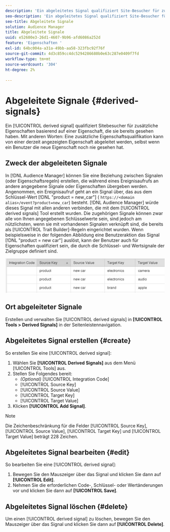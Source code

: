 ```yaml
---
description: 'Ein abgeleitetes Signal qualifiziert Site-Besucher für zusätzliche Eigenschaften basierend auf einer Eigenschaft, die sie bereits gesehen haben. Mit anderen Worten: Eine zusätzliche Eigenschaftsqualifikation kann von einer derzeit angezeigten Eigenschaft abgeleitet werden, selbst wenn ein Benutzer die neue Eigenschaft noch nie gesehen hat.'
seo-description: 'Ein abgeleitetes Signal qualifiziert Site-Besucher für zusätzliche Eigenschaften basierend auf einer Eigenschaft, die sie bereits gesehen haben. Mit anderen Worten: Eine zusätzliche Eigenschaftsqualifikation kann von einer derzeit angezeigten Eigenschaft abgeleitet werden, selbst wenn ein Benutzer die neue Eigenschaft noch nie gesehen hat.'
seo-title: Abgeleitete Signale
solution: Audience Manager
title: Abgeleitete Signale
uuid: e52600e3-26d1-4607-9b96-afd6086a252d
feature: 'Eigenschaften '
exl-id: 64bc004a-a31a-49bb-aa58-323fbc92f76f
source-git-commit: 4d3c859cc4dc5294286680b0e63c287e0409f7fd
workflow-type: tm+mt
source-wordcount: '304'
ht-degree: 2%

---
```


# Abgeleitete Signale {#derived-signals}

Ein [!UICONTROL derived signal] qualifiziert Sitebesucher für zusätzliche Eigenschaften basierend auf einer Eigenschaft, die sie bereits gesehen haben. Mit anderen Worten: Eine zusätzliche Eigenschaftsqualifikation kann von einer derzeit angezeigten Eigenschaft abgeleitet werden, selbst wenn ein Benutzer die neue Eigenschaft noch nie gesehen hat.

<!-- c_tb_derived_signal.xml -->

## Zweck der abgeleiteten Signale

In [!DNL Audience Manager] können Sie eine Beziehung zwischen Signalen (oder Eigenschaftsregeln) erstellen, die während eines Ereignisaufrufs an andere angegebene Signale oder Eigenschaften übergeben werden. Angenommen, ein Ereignisaufruf geht an ein Signal über, das aus dem Schlüssel-Wert [!DNL "product = new_car"] ( `https://<domain alias>/event?product=new_car`) besteht. [!DNL Audience Manager] würde dieses Signal mit allen anderen verbinden, die mit dem  [!UICONTROL derived signals] Tool erstellt wurden. Die zugehörigen Signale können zwar alle von Ihnen angegebenen Schlüsselwerte sein, sind jedoch am nützlichsten, wenn sie mit vorhandenen Signalen verknüpft sind, die bereits als [!UICONTROL Trait Builder]-Regeln eingerichtet wurden. Wenn beispielsweise in der folgenden Abbildung eine Benutzeraktion das Signal [!DNL "product = new car"] auslöst, kann der Benutzer auch für Eigenschaften qualifiziert sein, die durch die Schlüssel- und Wertsignale der Zielgruppe definiert sind.

![](assets/derived_signal_example.png)

## Ort abgeleiteter Signale

Erstellen und verwalten Sie [!UICONTROL derived signals] in **[!UICONTROL Tools > Derived Signals]** in der Seitenleistennavigation.

## Abgeleitetes Signal erstellen {#create}

<!-- t_tb_create_derived.xml -->

So erstellen Sie eine [!UICONTROL derived signal]:

1. Wählen Sie **[!UICONTROL Derived Signals]** aus dem Menü [!UICONTROL Tools] aus.
1. Stellen Sie Folgendes bereit:
   * *(Optional)* [!UICONTROL Integration Code]
   * [!UICONTROL Source Key]
   * [!UICONTROL Source Value]
   * [!UICONTROL Target Key]
   * [!UICONTROL Target Value]
1. Klicken **[!UICONTROL Add Signal]**.

>[!NOTE]
>
>Die Zeichenbeschränkung für die Felder [!UICONTROL Source Key], [!UICONTROL Source Value], [!UICONTROL Target Key] und [!UICONTROL Target Value] beträgt 228 Zeichen.

## Abgeleitetes Signal bearbeiten {#edit}

<!-- t_tb_edit_derived.xml -->

So bearbeiten Sie eine [!UICONTROL derived signal]:

1. Bewegen Sie den Mauszeiger über das Signal und klicken Sie dann auf **[!UICONTROL Edit]**.
2. Nehmen Sie die erforderlichen Code-, Schlüssel- oder Wertänderungen vor und klicken Sie dann auf **[!UICONTROL Save]**.

## Abgeleitetes Signal löschen {#delete}

<!-- t_tb_delete_derived.xml -->

Um einen [!UICONTROL derived signal] zu löschen, bewegen Sie den Mauszeiger über das Signal und klicken Sie dann auf **[!UICONTROL Delete]**.
